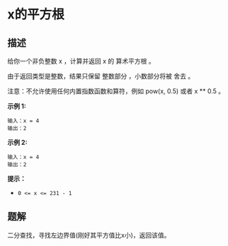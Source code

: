#  x的平方根 

## 描述

给你一个非负整数 x ，计算并返回 x 的 算术平方根 。

由于返回类型是整数，结果只保留 整数部分 ，小数部分将被 舍去 。

注意：不允许使用任何内置指数函数和算符，例如 pow(x, 0.5) 或者 x ** 0.5 。

**示例 1:**

```
输入：x = 4
输出：2
```

**示例 2:**

```
输入：x = 4
输出：2
```



**提示：**

- `0 <= x <= 231 - 1`

## 题解

二分查找，寻找左边界值(刚好其平方值比x小)，返回该值。